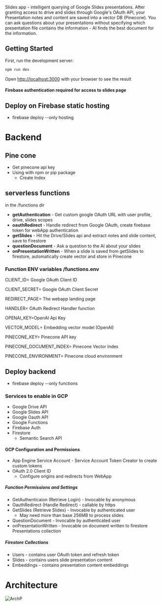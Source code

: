 Slides app - intelligent querying of Google Slides presentations. After granting access to drive and slides through Google's OAuth API, your Presentation notes and content are saved into a vector DB (Pinecone). You can ask questions about your presentations without specifying which presentation file contains the information - AI finds the best document for the information.

## Getting Started

First, run the development server:

```bash
npm run dev
```

Open [http://localhost:3000](http://localhost:3000) with your browser to see the result

#### Firebase authentication required for access to slides page

## Deploy on Firebase static hosting

- firebase deploy --only hosting

# Backend 

## Pine cone

- Get pinecone api key
- Using with npm or pip package
   - Create Index 

## serverless functions

in the /functions dir
- **getAuthentication** - Get custom google OAuth URL with user profile, drive, slides scopes
- **oauthRedirect** - Handle redirect from Google OAuth, create firebase token for webApp authentication
- **getSlides** - Hit the Drive/Slides api and extract notes and slide content, save to Firestore
- **questionDocument** - Ask a question to the AI about your slides
- **onPresentationWritten** - When a slide is saved from getSlides to firestore, automatically create vector and store in Pinecone

### Function ENV variables /functions.env
CLIENT_ID= Google OAuth Client ID

CLIENT_SECRET= Google OAuth Client Secret

REDIRECT_PAGE= The webapp landing page

HANDLER= OAuth Redirect Handler function

OPENAI_KEY=OpenAI Api Key

VECTOR_MODEL= Embedding vector model (OpenAI)

PINECONE_KEY= Pinecone API key

PINECONE_DOCUMENT_INDEX= Pinecone Vector Index

PINECONE_ENVIRONMENT= Pinecone cloud environment

## Deploy backend

- firebase deploy --only functions

### Services to enable in GCP
- Google Drive API
- Google Slides API
- Google Oauth API
- Google Functions
- Firebase Auth
- Firestore
  - Semantic Search API
#### GCP Configuration and Permissions
- App Engine Service Account - Service Account Token Creator to create custom tokens
- OAuth 2.0 Client ID
   - Configure origins and redirects from WebApp
##### Function Permissions and Settings
- GetAuthenticaion (Retrieve Login) - Invocable by anonymous
- OauthRedirect (Handle Redirect) - callable by https
- GetSlides (Retrieve Slides) - Invocable by authenticated user
   - May need more than base 256MB to process slides
- QuestionDocument - Invocable by authenticated user
- onPresentationWritten - Invocable on document written to firestore Presentations collection
##### Firestore Collections
- Users - contains user OAuth token and refresh token
- Slides - contains users slide presentation content
- Embeddings - contains presentation content embeddings
  
# Architecture

![ArchP](https://github.com/ricardolx/slides-app/assets/37557051/0e7d9ce4-ee4e-4cfd-a4bc-fca3eb256835)

